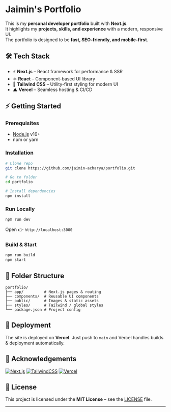 # Jaimin's Portfolio

This is my **personal developer portfolio** built with **Next.js**.  
It highlights my **projects, skills, and experience** with a modern, responsive UI.  
The portfolio is designed to be **fast, SEO-friendly, and mobile-first**.  



## 🛠️ Tech Stack
- ⚡ **Next.js** – React framework for performance & SSR  
- ⚛️ **React** – Component-based UI library  
- 🎨 **Tailwind CSS** – Utility-first styling for modern UI  
- ▲ **Vercel** – Seamless hosting & CI/CD  



## ⚡ Getting Started

### Prerequisites
- [Node.js](https://nodejs.org/) v16+  
- npm or yarn  

### Installation
```bash
# Clone repo
git clone https://github.com/jaimin-acharya/portfolio.git

# Go to folder
cd portfolio

# Install dependencies
npm install
````

### Run Locally

```bash
npm run dev
```

Open 👉 `http://localhost:3000`

### Build & Start

```bash
npm run build
npm start
```



## 📂 Folder Structure

```
portfolio/
├── app/         # Next.js pages & routing
├── components/  # Reusable UI components
├── public/      # Images & static assets
├── styles/      # Tailwind / global styles
└── package.json # Project config
```


## 🚀 Deployment

The site is deployed on **Vercel**.
Just push to `main` and Vercel handles builds & deployment automatically.



## 🙌 Acknowledgements

 [![Next.js](https://img.shields.io/badge/Next.js-000000?style=for-the-badge&logo=nextdotjs&logoColor=white)](https://nextjs.org/docs) [![TailwindCSS](https://img.shields.io/badge/Tailwind_CSS-38B2AC?style=for-the-badge&logo=tailwind-css&logoColor=white)](https://tailwindcss.com/docs) [![Vercel](https://img.shields.io/badge/Vercel-000000?style=for-the-badge&logo=vercel&logoColor=white)](https://vercel.com/)



## 📜 License

This project is licensed under the **MIT License** – see the [LICENSE](LICENSE) file.
 
---